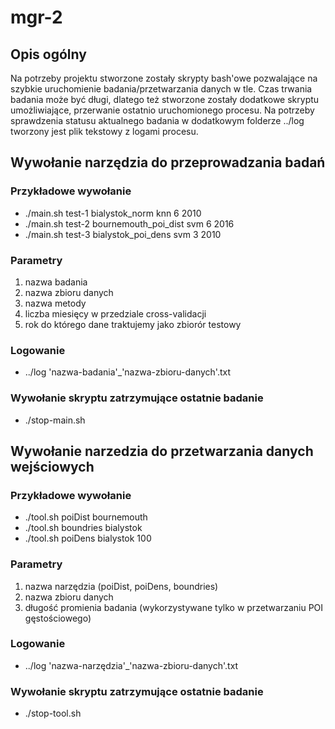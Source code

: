 # mgr-2

## Opis ogólny
Na potrzeby projektu stworzone zostały skrypty bash'owe 
pozwalające na szybkie uruchomienie badania/przetwarzania danych w tle.
Czas trwania badania może być długi, dlatego też stworzone zostały dodatkowe skryptu umożliwiające,
przerwanie ostatnio uruchomionego procesu.
Na potrzeby sprawdzenia statusu aktualnego badania w dodatkowym folderze ../log tworzony jest plik tekstowy
z logami procesu.

## Wywołanie narzędzia do przeprowadzania badań

### Przykładowe wywołanie
+ ./main.sh test-1 bialystok_norm knn 6 2010
+ ./main.sh test-2 bournemouth_poi_dist svm 6 2016
+ ./main.sh test-3 bialystok_poi_dens svm 3 2010

### Parametry
1. nazwa badania
2. nazwa zbioru danych
3. nazwa metody
4. liczba miesięcy w przedziale cross-validacji
5. rok do którego dane traktujemy jako zbiorór testowy

### Logowanie
+ ../log 'nazwa-badania'_'nazwa-zbioru-danych'.txt

### Wywołanie skryptu zatrzymujące ostatnie badanie
+ ./stop-main.sh

## Wywołanie narzedzia do przetwarzania danych wejściowych

### Przykładowe wywołanie
+ ./tool.sh poiDist bournemouth
+ ./tool.sh boundries bialystok
+ ./tool.sh poiDens bialystok 100

### Parametry
1. nazwa narzędzia (poiDist, poiDens, boundries)
2. nazwa zbioru danych
3. długość promienia badania (wykorzystywane tylko w przetwarzaniu POI gęstościowego)

### Logowanie
+ ../log 'nazwa-narzędzia'_'nazwa-zbioru-danych'.txt

### Wywołanie skryptu zatrzymujące ostatnie badanie
+ ./stop-tool.sh



